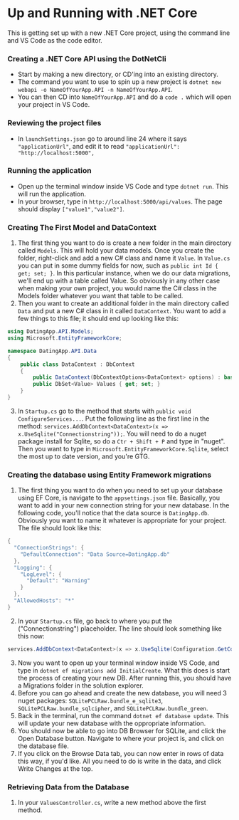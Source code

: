 # Up and Running with .NET Core
This is getting set up with a new .NET Core project, using the command line and VS Code as the code editor.

### Creating a .NET Core API using the DotNetCli
- Start by making a new directory, or CD'ing into an existing directory.
- The command you want to use to spin up a new project is `dotnet new webapi -o NameOfYourApp.API -n NameOfYourApp.API`.
- You can then CD into `NameOfYourApp.API` and do a `code .` which will open your project in VS Code.

### Reviewing the project files
- In `launchSettings.json` go to around line 24 where it says `"applicationUrl"`, and edit it to 
read `"applicationUrl": "http://localhost:5000",`

### Running the application
- Open up the terminal window inside VS Code and type `dotnet run`. This will run the application.
- In your browser, type in `http://localhost:5000/api/values`. The page should display `["value1","value2"]`.

### Creating The First Model and DataContext
1. The first thing you want to do is create a new folder in the main directory called `Models`. This will hold your data models. Once you create the folder, right-click and add a new C# class and name it `Value`. In `Value.cs` you can put in some dummy fields for now, such as `public int Id { get; set; }`. In this particular instance, when we do our data migrations, we'll end up with a table called Value. So obviously in any other case when making your own project, you would name the C# class in the Models folder whatever you want that table to be called.
2. Then you want to create an additional folder in the main directory called `Data` and put a new C# class in it called `DataContext`. You want to add a few things to this file; it should end up looking like this:
```C#
using DatingApp.API.Models;
using Microsoft.EntityFrameworkCore;

namespace DatingApp.API.Data
{
    public class DataContext : DbContext
    {
        public DataContext(DbContextOptions<DataContext> options) : base (options) {}
        public DbSet<Value> Values { get; set; }
    }
}
```
3. In `Startup.cs` go to the method that starts with `public void ConfigureServices...`. Put the following line as the first line in the method: `services.AddDbContext<DataContext>(x => x.UseSqlite("Connectionstring"));`. You will need to do a nuget package install for Sqlite, so do a `Ctr + Shift + P` and type in "nuget". Then you want to type in `Microsoft.EntityFrameworkCore.Sqlite`, select the most up to date version, and you're GTG. 

### Creating the database using Entity Framework migrations
1. The first thing you want to do when you need to set up your database using EF Core, is navigate to the `appsettings.json` file. Basically, you want to add in your new connection string for your new database. In the following code, you'll notice that the data source is `DatingApp.db`. Obviously you want to name it whatever is appropriate for your project. The file should look like this:
```C#
{
  "ConnectionStrings": {
    "DefaultConnection": "Data Source=DatingApp.db"
  },
  "Logging": {
    "LogLevel": {
      "Default": "Warning"
    }
  },
  "AllowedHosts": "*"
}
```
2. In your `Startup.cs` file, go back to where you put the ("Connectionstring") placeholder. The line should look something like this now:
```C#
services.AddDbContext<DataContext>(x => x.UseSqlite(Configuration.GetConnectionString("DefaultConnection")));
```
3. Now you want to open up your terminal window inside VS Code, and type in `dotnet ef migrations add InitialCreate`. What this does is start the process of creating your new DB. After running this, you should have a Migrations folder in the solution explorer.
4. Before you can go ahead and create the new database, you will need 3 nuget packages: `SQLitePCLRaw.bundle_e_sqlite3`, `SQLitePCLRaw.bundle_sqlcipher`, and `SQLitePCLRaw.bundle_green`.
5. Back in the terminal, run the command `dotnet ef database update`. This will update your new database with the oppropriate information.
6. You should now be able to go into DB Browser for SQLite, and click the Open Database button. Navigate to where your project is, and click on the database file.
7. If you click on the Browse Data tab, you can now enter in rows of data this way, if you'd like. All you need to do is write in the data, and click Write Changes at the top.

### Retrieving Data from the Database
1. In your `ValuesController.cs`, write a new method above the first method.
